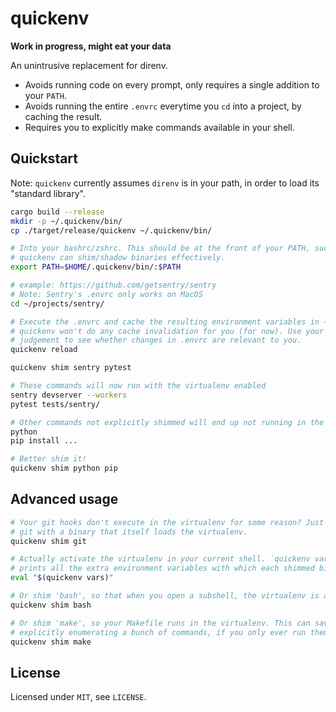 # quickenv

**Work in progress, might eat your data**

An unintrusive replacement for direnv.

* Avoids running code on every prompt, only requires a single addition to your `PATH`.
* Avoids running the entire `.envrc` everytime you `cd` into a project, by caching the result.
* Requires you to explicitly make commands available in your shell.

## Quickstart

Note: `quickenv` currently assumes `direnv` is in your path, in order to load
its "standard library".

```bash
cargo build --release
mkdir -p ~/.quickenv/bin/
cp ./target/release/quickenv ~/.quickenv/bin/

# Into your bashrc/zshrc. This should be at the front of your PATH, such that
# quickenv can shim/shadow binaries effectively.
export PATH=$HOME/.quickenv/bin/:$PATH

# example: https://github.com/getsentry/sentry
# Note: Sentry's .envrc only works on MacOS
cd ~/projects/sentry/

# Execute the .envrc and cache the resulting environment variables in ~/.quickenv/envs/.
# quickenv won't do any cache invalidation for you (for now). Use your own
# judgement to see whether changes in .envrc are relevant to you.
quickenv reload

quickenv shim sentry pytest

# These commands will now run with the virtualenv enabled
sentry devserver --workers
pytest tests/sentry/

# Other commands not explicitly shimmed will end up not running in the virtualenv at all.
python
pip install ...

# Better shim it!
quickenv shim python pip
```

## Advanced usage

```bash
# Your git hooks don't execute in the virtualenv for some reason? Just replace
# git with a binary that itself loads the virtualenv.
quickenv shim git

# Actually activate the virtualenv in your current shell. `quickenv vars`
# prints all the extra environment variables with which each shimmed binary runs.
eval "$(quickenv vars)"

# Or shim 'bash', so that when you open a subshell, the virtualenv is activated.
quickenv shim bash

# Or shim 'make', so your Makefile runs in the virtualenv. This can save you from
# explicitly enumerating a bunch of commands, if you only ever run them via 'make'.
quickenv shim make
```

## License

Licensed under `MIT`, see `LICENSE`.
